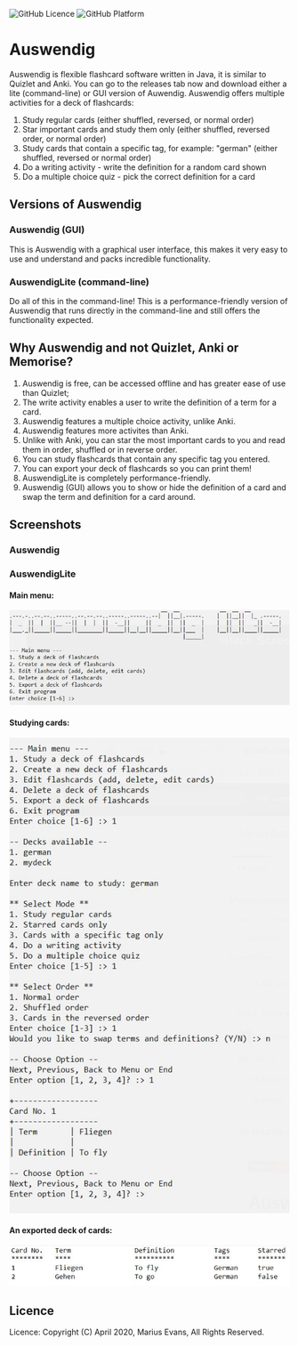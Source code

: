 
![GitHub Licence](https://img.shields.io/badge/licence-copyright-red.svg?style=flat-square)
![GitHub Platform](https://img.shields.io/badge/platform-windows-blue.svg?style=flat-square)

# Auswendig
Auswendig is flexible flashcard software written in Java, it is similar to Quizlet and Anki.
You can go to the releases tab now and download either a lite (command-line) or GUI version of Auwendig.
Auswendig offers multiple activities for a deck of flashcards:
1. Study regular cards (either shuffled, reversed, or normal order)<br/>
2. Star important cards and study them only (either shuffled, reversed order, or normal order)<br/>
3. Study cards that contain a specific tag, for example: "german" (either shuffled, reversed or normal order)<br/>
4. Do a writing activity - write the definition for a random card shown<br/>
5. Do a multiple choice quiz - pick the correct definition for a card<br/>

## Versions of Auswendig

### Auswendig (GUI)
This is Auswendig with a graphical user interface, this makes it very easy to use and understand and packs incredible functionality.

### AuswendigLite (command-line)
Do all of this in the command-line! This is a performance-friendly version of Auswendig that runs directly in the command-line and still offers the functionality expected.

## Why Auswendig and not Quizlet, Anki or Memorise?
1. Auswendig is free, can be accessed offline and has greater ease of use than Quizlet;
2. The write activity enables a user to write the definition of a term for a card.<br />
3. Auswendig features a multiple choice activity, unlike Anki.<br />
4. Auswendig features more activites than Anki.<br />
5. Unlike with Anki, you can star the most important cards to you and read them in order, shuffled or in reverse order.<br />
6. You can study flashcards that contain any specific tag you entered.<br />
7. You can export your deck of flashcards so you can print them!<br />
8. AuswendigLite is completely performance-friendly.<br />
9. Auswendig (GUI) allows you to show or hide the definition of a card and swap the term and definition for a card around.<br />

## Screenshots
### Auswendig

### AuswendigLite
#### Main menu:<br />
![Main menu](https://github.com/MariusEvans/Auswendig/blob/master/SCREENSHOTS/main%20menu.JPG)
#### Studying cards:<br />
![Study cards](https://github.com/MariusEvans/Auswendig/blob/master/SCREENSHOTS/study%20cards.JPG)<br />
#### An exported deck of cards:<br />
![Exporting a deck of cards](https://github.com/MariusEvans/Auswendig/blob/master/SCREENSHOTS/export%20deck.JPG)

## Licence
Licence: Copyright (C) April 2020, Marius Evans, All Rights Reserved.<br />

